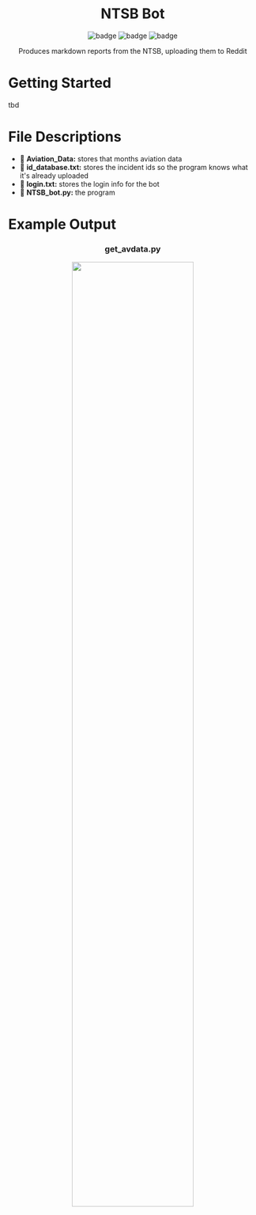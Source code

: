 <div align="center">
    
# NTSB Bot

![badge](https://badgen.net/badge/version/v2.0.0/orange?style=flat-square)
![badge](https://badgen.net/badge/platform/win-32%20|%20win-64/green?style=flat-square)
![badge](https://badgen.net/badge/python/3.10/blue?style=flat-square)

Produces markdown reports from the NTSB, uploading them to Reddit
    
</div>

# Getting Started

tbd

# File Descriptions
* :file_folder: **Aviation_Data:** stores that months aviation data
* :page_facing_up: **id_database.txt:** stores the incident ids so the program knows what it's already uploaded
* :page_facing_up: **login.txt:** stores the login info for the bot
* :page_facing_up: **NTSB_bot.py:** the program

# Example Output

<div align="center">

   ### get_avdata.py
   <img src="https://user-images.githubusercontent.com/44975876/159788131-1457ef37-0664-4f43-919e-65a5aef0ab75.png" width="70%" />
</div>
